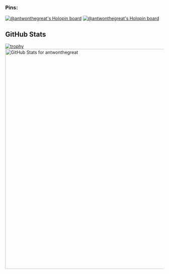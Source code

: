 ### Pins:

[![@antwonthegreat's Holopin board](https://holopin.me/antwonthegreat)](https://holopin.io/@antwonthegreat)
[![@antwonthegreat's Holopin board](https://holopin.me/antwonthegreat1)](https://holopin.io/@antwonthegreat1)

## GitHub Stats

[![trophy](https://github-profile-trophy.vercel.app/?username=antwonthegreat&theme=onedark)](https://github.com/ryo-ma/github-profile-trophy)
<img src="https://github-readme-stats.vercel.app/api?username=antwonthegreat&show_icons=true&include_all_commits=true&count_private=true&theme=jolly&layout=compact" alt="GitHub Stats for antwonthegreat" width="700">
